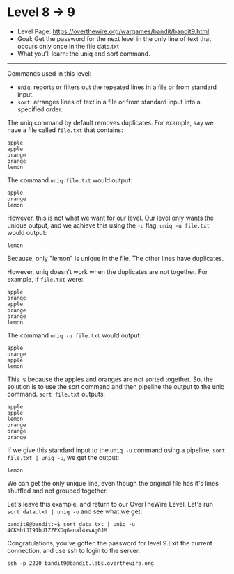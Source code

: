 # Level 8 -> 9

- Level Page: https://overthewire.org/wargames/bandit/bandit9.html
- Goal: Get the password for the next level in the only line of text that occurs only once in the file data.txt 
- What you'll learn: the uniq and sort command.
---

Commands used in this level:
- `uniq`: reports or filters out the repeated lines in a file or from standard input.
- `sort`: arranges lines of text in a file or from standard input into a specified order.

The uniq command by default removes duplicates. For example, say we have a file called `file.txt` that contains:

```
apple
apple
orange
orange
lemon
```

The command `uniq file.txt` would output:

```
apple
orange
lemon
```

However, this is not what we want for our level. Our level only wants the unique output, and we achieve this using the `-u` flag. `uniq -u file.txt` would output:

```
lemon
```

Because, only "lemon" is unique in the file. The other lines have duplicates.

However, uniq doesn't work when the duplicates are not together. For example, if `file.txt` were:

```
apple
orange
apple
orange
orange
lemon
```

The command `uniq -u file.txt` would output:
```
apple
orange
apple
lemon
```

This is because the apples and oranges are not sorted together. So, the solution is to use the sort command and then pipeline the output to the uniq command. `sort file.txt` outputs:
```
apple
apple
lemon
orange
orange
orange
```
If we give this standard input to the `uniq -u` command using a pipeline, `sort file.txt | uniq -u`, we get the output:
```
lemon
```
We can get the only unique line, even though the original file has it's lines shuffled and not grouped together.

Let's leave this example, and return to our OverTheWire Level. Let's run `sort data.txt | uniq -u` and see what we get:
```
bandit8@bandit:~$ sort data.txt | uniq -u
4CKMh1JI91bUIZZPXDqGanal4xvAg0JM
```

Congratulations, you've gotten the password for level 9.Exit the current connection, and use ssh to login to the server.
```
ssh -p 2220 bandit9@bandit.labs.overthewire.org
```
